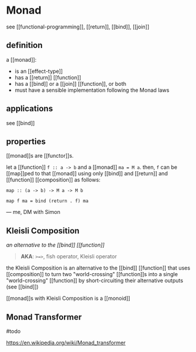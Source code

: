 # Monad

see [[functional-programming]], [[return]], [[bind]], [[join]]

## definition

a [[monad]]:

- is an [[effect-type]]
- has a [[return]] [[function]]
- has a [[bind]] or a [[join]] [[function]], or both
- must have a sensible implementation following the Monad laws

## applications

see [[bind]]

## properties

[[monad]]s are [[functor]]s.

let a [[function]] `f :: a -> b` and a [[monad]] `ma = M a`. then, `f` can be [[map]]ped to that [[monad]] using only [[bind]] and [[return]] and [[function]] [[composition]] as follows:

`map :: (a -> b) -> M a -> M b`

`map f ma = bind (return . f) ma`

&mdash; me, DM with Simon

## Kleisli Composition

_an alternative to the [[bind]] [[function]]_

> **AKA**: `>=>`, fish operator, Kleisli operator

the Kleisli Composition is an alternative to the [[bind]] [[function]] that uses [[composition]] to turn two "world-crossing" [[function]]s into a single "world-crossing" [[function]] by short-circuiting their alternative outputs (see [[bind]])

[[monad]]s with Kleisli Composition is a [[monoid]]

## Monad Transformer

#todo

<https://en.wikipedia.org/wiki/Monad_transformer>
